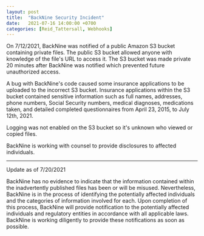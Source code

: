 ```yaml
---
layout: post
title:  "BackNine Security Incident"
date:   2021-07-16 14:00:00 +0700
categories: [Reid_Tattersall, Webhooks]
---
```

On 7/12/2021, BackNine was notified of a public Amazon S3 bucket containing private files. The public S3 bucket allowed anyone with knowledge of the file's URL to access it. The S3 bucket was made private 20 minutes after BackNine was notified which prevented future unauthorized access.

A bug with BackNine's code caused some insurance applications to be uploaded to the incorrect S3 bucket. Insurance applications within the S3 bucket contained sensitive information such as full names, addresses, phone numbers, Social Security numbers, medical diagnoses, medications taken, and detailed completed questionnaires from April 23, 2015, to July 12th, 2021.

Logging was not enabled on the S3 bucket so it's unknown who viewed or copied files.

BackNine is working with counsel to provide disclosures to affected individuals.

__________
Update as of 7/20/2021

BackNine has no evidence to indicate that the information contained within the inadvertently published files has been or will be misused. Nevertheless, BackNine is in the process of identifying the potentially affected individuals and the categories of information involved for each. Upon completion of this process, BackNine will provide notification to the potentially affected individuals and regulatory entities in accordance with all applicable laws. BackNine is working diligently to provide these notifications as soon as possible.